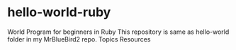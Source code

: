 # hello-world-ruby
World Program for beginners in Ruby This repository is same as hello-world folder in my MrBlueBird2 repo. Topics Resources
